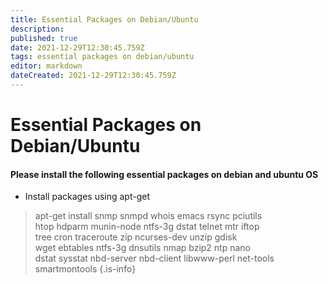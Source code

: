 ```yaml
---
title: Essential Packages on Debian/Ubuntu
description: 
published: true
date: 2021-12-29T12:30:45.759Z
tags: essential packages on debian/ubuntu
editor: markdown
dateCreated: 2021-12-29T12:30:45.759Z
---
```


# Essential Packages on Debian/Ubuntu

#### Please install the following essential packages on debian and ubuntu OS

- Install packages using apt-get

> apt-get install snmp snmpd whois emacs rsync pciutils \
> htop hdparm munin-node ntfs-3g dstat telnet mtr iftop\
> tree cron traceroute zip ncurses-dev unzip gdisk \
> wget ebtables ntfs-3g dnsutils nmap bzip2 ntp nano \
> dstat sysstat nbd-server nbd-client libwww-perl net-tools smartmontools
{.is-info}
